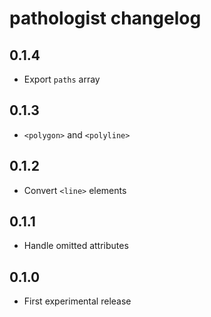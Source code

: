 # pathologist changelog

## 0.1.4

* Export `paths` array

## 0.1.3

* `<polygon>` and `<polyline>`

## 0.1.2

* Convert `<line>` elements

## 0.1.1

* Handle omitted attributes

## 0.1.0

* First experimental release

